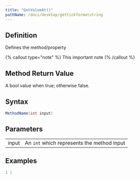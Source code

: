 ```yaml
---
title: "GetValueAt()"
pathName: /docs/desktop/gettickformatstring
---
```


## Definition

Defines the method/property

{% callout type="note" %}
This important note
{% /callout %}

## Method Return Value

A bool value when true; otherwise false.

## Syntax

```csharp
MethodName(int input)
```

## Parameters

|  |  |
| --- | --- |
| input | An `int` which represents the method input |

## Examples

```csharp
1 |
```

